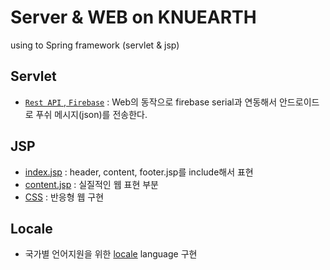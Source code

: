 # Server & WEB on KNUEARTH
using to Spring framework (servlet & jsp)

## Servlet

- [```Rest API``` , ```Firebase```](https://github.com/yyoungha/knu-2018-capstone/tree/master/Spring/KNUEARTH/src/main/java) : Web의 동작으로 firebase serial과 연동해서 안드로이드로 푸쉬 메시지(json)를 전송한다.

## JSP
- [index.jsp](https://github.com/yyoungha/knu-2018-capstone/blob/master/Spring/KNUEARTH/web/WEB-INF/views/index.jsp) : header, content, footer.jsp를 include해서 표현
- [content.jsp](https://github.com/yyoungha/knu-2018-capstone/blob/master/Spring/KNUEARTH/web/WEB-INF/views/content.jsp) : 실질적인 웹 표현 부분
- [CSS](https://github.com/yyoungha/knu-2018-capstone/blob/master/Spring/KNUEARTH/web/WEB-INF/resources/css/webstyle.css) : 반응형 웹 구현

## Locale
- 국가별 언어지원을 위한 [locale](https://github.com/yyoungha/knu-2018-capstone/tree/master/Spring/KNUEARTH/web/WEB-INF/messages) language 구현
